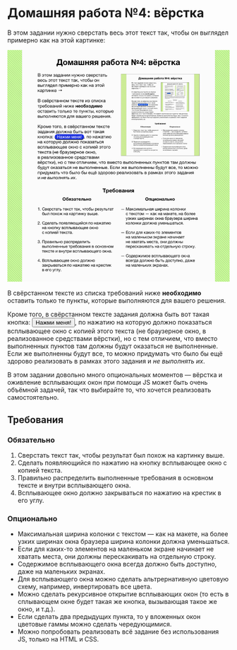 # Домашняя работа №4: вёрстка

В этом задании нужно сверстать весь этот текст так, чтобы он выглядел примерно как на этой картинке:

![Is this meta enough?](task.png)

В свёрстанном тексте из списка требований ниже **необходимо** оставить только те пункты, которые выполняются для вашего решения.

Кроме того, в свёрстанном тексте задания должна быть вот такая кнопка: <button type="button">Нажми меня!</button>, по нажатию на которую должно показаться всплывающее окно с копией этого текста (не браузерное окно, в реализованное средствами вёрстки), но с тем отличием, что вместо выполненных пунктов там должны будут оказаться не выполненные. Если же выполненны будут все, то можно придумать что было бы ещё здорово реализовать в рамках этого задания и _не выполнять их_.

В этом задании довольно много опциональных моментов — вёрстка и оживление всплывающих окон при помощи JS может быть очень объёмной задачей, так что выбирайте то, что хочется реализовать самостоятельно.

## Требования

### Обязательно

1. Сверстать текст так, чтобы результат был похож на картинку выше.
2. Сделать появляющийся по нажатию на кнопку всплывающее окно с копией текста.
3. Правильно распределить выполненные требования в основном тексте и внутри всплывающего окна.
4. Всплывающее окно должно закрываться по нажатию на крестик в его углу.

### Опционально

- Максимальная ширина колонки с текстом — как на макете, на более узких ширинах окна браузера ширина колонки должна уменьшаться.
- Если для каких-то элементов на маленьком экране начинает не хватать места, они должны перескакивать на отдельную строку.
- Содержимое всплывающего окна всегда должно быть доступно, даже на маленьких экранах.
- Для всплывающего окна можно сделать альтрернативную цветовую схему, например, инвертировать все цвета.
- Можно сделать рекурсивное открытие всплывающих окон (то есть в сплывающем окне будет такая же кнопка, вызывающая такое же окно, и т.д.).
- Если сделать два предыдущих пункта, то у вложенных окон цветовые гаммы можно сделать чередующимися.
- Можно попробовать реализовать всё задание без использования JS, только на HTML и CSS.
